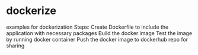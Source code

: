 # dockerize
examples for dockerization
Steps:
Create Dockerfile to include the application with necessary packages
Build the docker image
Test the image by running docker container
Push the docker image to dockerhub repo for sharing
